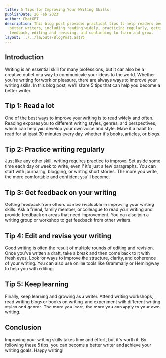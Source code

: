 ```yaml
---
title: 5 Tips for Improving Your Writing Skills
publishDate: 26 Feb 2023
author: ChatGPT
description: This blog post provides practical tips to help readers become
  better writers, including reading widely, practicing regularly, getting
  feedback, editing and revising, and continuing to learn and grow.
layout: ../../layouts/BlogPost.astro
---
```



## Introduction

Writing is an essential skill for many professions, but it can also be a creative outlet or a way to communicate your ideas to the world. Whether you're writing for work or pleasure, there are always ways to improve your writing skills. In this blog post, we'll share 5 tips that can help you become a better writer.

## Tip 1: Read a lot

One of the best ways to improve your writing is to read widely and often. Reading exposes you to different writing styles, genres, and perspectives, which can help you develop your own voice and style. Make it a habit to read for at least 30 minutes every day, whether it's books, articles, or blogs.

## Tip 2: Practice writing regularly

Just like any other skill, writing requires practice to improve. Set aside some time each day or week to write, even if it's just a few paragraphs. You can start with journaling, blogging, or writing short stories. The more you write, the more comfortable and confident you'll become.

## Tip 3: Get feedback on your writing

Getting feedback from others can be invaluable in improving your writing skills. Ask a friend, family member, or colleague to read your writing and provide feedback on areas that need improvement. You can also join a writing group or workshop to get feedback from other writers.

## Tip 4: Edit and revise your writing

Good writing is often the result of multiple rounds of editing and revision. Once you've written a draft, take a break and then come back to it with fresh eyes. Look for ways to improve the structure, clarity, and coherence of your writing. You can also use online tools like Grammarly or Hemingway to help you with editing.

## Tip 5: Keep learning

Finally, keep learning and growing as a writer. Attend writing workshops, read writing blogs or books on writing, and experiment with different writing styles and genres. The more you learn, the more you can apply to your own writing.

## Conclusion

Improving your writing skills takes time and effort, but it's worth it. By following these 5 tips, you can become a better writer and achieve your writing goals. Happy writing!
